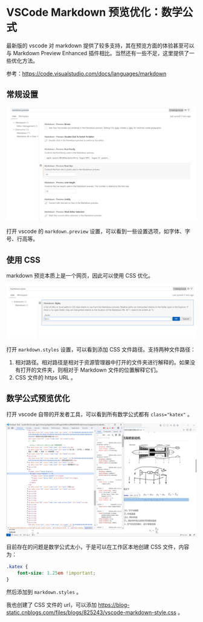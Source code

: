 <!-- #! https://zhuanlan.zhihu.com/p/700473509 -->

# VSCode Markdown 预览优化：数学公式

最新版的 vscode 对 markdown 提供了较多支持，其在预览方面的体验甚至可以与 Markdown Preview Enhanced 插件相比。当然还有一些不足，这里提供了一些优化方法。

参考：<https://code.visualstudio.com/docs/languages/markdown>

## 常规设置

![](PasteImage/2024-05-29-12-11-13.png)

打开 vscode 的 `markdown.preview` 设置，可以看到一些设置选项，如字体、字号、行高等。

## 使用 CSS

markdown 预览本质上是一个网页，因此可以使用 CSS 优化。

![](PasteImage/2024-05-29-12-14-28.png)

打开 `markdown.styles` 设置，可以看到添加 CSS 文件路径。支持两种文件路径：

1. 相对路径。相对路径是相对于资源管理器中打开的文件夹进行解释的。如果没有打开的文件夹，则相对于 Markdown 文件的位置解释它们。
2. CSS 文件的 https URL 。

## 数学公式预览优化

打开 vscode 自带的开发者工具，可以看到所有数学公式都有 `class="katex"` 。

![](PasteImage/2024-05-29-12-17-56.png)

目前存在的问题是数学公式太小，于是可以在工作区本地创建 CSS 文件，内容为：

```css
.katex {
    font-size: 1.25em !important;
}
```

然后添加到 `markdown.styles` 。

我也创建了 CSS 文件的 url，可以添加 <https://blog-static.cnblogs.com/files/blogs/825243/vscode-markdown-style.css> 。
